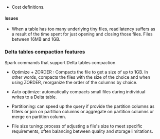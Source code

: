 + Cost definitions.

#### Issues 
+ When a table has too many underlying tiny files, read latency suffers as a result of the time spent for just opening and closing those files. Files between 16MB and 1GB.

### Delta tables compaction features

Spark commands that support Delta tables compaction. 

* Optimize + ZORDER : Compacts the file to get a size of up to 1GB. In other words, compacts the files with the size of the choice and when using ZORDER, reorganize the order of the columns by choice. 

+ Auto optimize: automatically compacts small files during individual writes to a Delta table.

+ Partitioning: can speed up the query if provide the partition columns as filters or join on partition columns or aggregate on partition columns or merge on partition column. 

+ File size tuning: process of adjusting a file's size to meet specific requirements, often balancing between quality and storage limitations. 